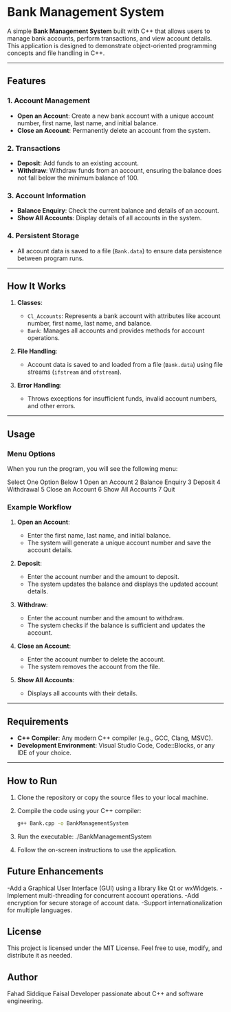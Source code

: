 # Bank Management System

A simple **Bank Management System** built with C++ that allows users to manage bank accounts, perform transactions, and view account details. This application is designed to demonstrate object-oriented programming concepts and file handling in C++.

---

## Features

### 1. Account Management

- **Open an Account**: Create a new bank account with a unique account number, first name, last name, and initial balance.
- **Close an Account**: Permanently delete an account from the system.

### 2. Transactions

- **Deposit**: Add funds to an existing account.
- **Withdraw**: Withdraw funds from an account, ensuring the balance does not fall below the minimum balance of 100.

### 3. Account Information

- **Balance Enquiry**: Check the current balance and details of an account.
- **Show All Accounts**: Display details of all accounts in the system.

### 4. Persistent Storage

- All account data is saved to a file (`Bank.data`) to ensure data persistence between program runs.

---

## How It Works

1. **Classes**:

   - `Cl_Accounts`: Represents a bank account with attributes like account number, first name, last name, and balance.
   - `Bank`: Manages all accounts and provides methods for account operations.

2. **File Handling**:

   - Account data is saved to and loaded from a file (`Bank.data`) using file streams (`ifstream` and `ofstream`).

3. **Error Handling**:
   - Throws exceptions for insufficient funds, invalid account numbers, and other errors.

---

## Usage

### Menu Options

When you run the program, you will see the following menu:

Select One Option Below
1 Open an Account
2 Balance Enquiry
3 Deposit
4 Withdrawal
5 Close an Account
6 Show All Accounts
7 Quit

### Example Workflow

1. **Open an Account**:

   - Enter the first name, last name, and initial balance.
   - The system will generate a unique account number and save the account details.

2. **Deposit**:

   - Enter the account number and the amount to deposit.
   - The system updates the balance and displays the updated account details.

3. **Withdraw**:

   - Enter the account number and the amount to withdraw.
   - The system checks if the balance is sufficient and updates the account.

4. **Close an Account**:

   - Enter the account number to delete the account.
   - The system removes the account from the file.

5. **Show All Accounts**:
   - Displays all accounts with their details.

---

## Requirements

- **C++ Compiler**: Any modern C++ compiler (e.g., GCC, Clang, MSVC).
- **Development Environment**: Visual Studio Code, Code::Blocks, or any IDE of your choice.

---

## How to Run

1. Clone the repository or copy the source files to your local machine.
2. Compile the code using your C++ compiler:

   ```bash
   g++ Bank.cpp -o BankManagementSystem
   ```

3. Run the executable: ./BankManagementSystem
4. Follow the on-screen instructions to use the application.

## Future Enhancements

-Add a Graphical User Interface (GUI) using a library like Qt or wxWidgets.
-Implement multi-threading for concurrent account operations.
-Add encryption for secure storage of account data.
-Support internationalization for multiple languages.

## License

This project is licensed under the MIT License. Feel free to use, modify, and distribute it as needed.

## Author

Fahad Siddique Faisal
Developer passionate about C++ and software engineering.
